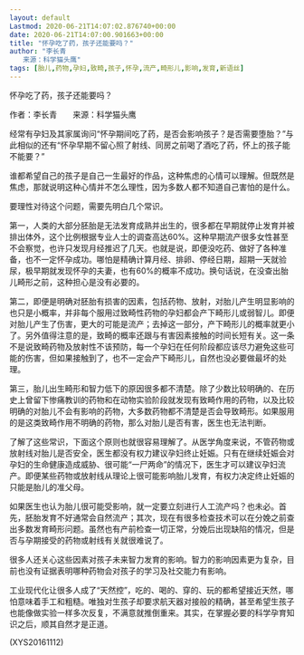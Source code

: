 ```yaml
---
layout: default
Lastmod: 2020-06-21T14:07:02.876740+00:00
date: 2020-06-21T14:07:00.901663+00:00
title: "怀孕吃了药，孩子还能要吗？"
author: "李长青
　　来源：科学猫头鹰"
tags: [胎儿,药物,孕妇,致畸,孩子,怀孕,流产,畸形儿,影响,发育,新语丝]
---
```


怀孕吃了药，孩子还能要吗？

作者：李长青　　来源：科学猫头鹰

经常有孕妇及其家属询问“怀孕期间吃了药，是否会影响孩子？是否需要堕胎？”与此相似的还有“怀孕早期不留心照了射线、同房之前喝了酒吃了药，怀上的孩子能不能要？”

谁都希望自己的孩子是自己一生最好的作品，这种焦虑的心情可以理解。但既然是焦虑，那就说明这种心情并不怎么理性，因为多数人都不知道自己害怕的是什么。

要理性对待这个问题，需要先明白几个常识。

第一，人类的大部分胚胎是无法发育成熟并出生的，很多都在早期就停止发育并被排出体外，这个比例根据专业人士的调查高达60%。这种早期流产很多女性甚至不会察觉，也许只发现月经推迟了几天。也就是说，即便没吃药、做好了各种准备，也不一定怀孕成功。哪怕是精确计算月经、排卵、停经日期，超期一天就验尿，极早期就发现怀孕的夫妻，也有60%的概率不成功。换句话说，在没查出胎儿畸形之前，这种担心是没有必要的。

第二，即便是明确对胚胎有损害的因素，包括药物、放射，对胎儿产生明显影响的也只是小概率，并非每个服用过致畸性药物的孕妇都会产下畸形儿或弱智儿。即便对胎儿产生了伤害，更大的可能是流产；去掉这一部分，产下畸形儿的概率就更小了。另外值得注意的是，致畸的概率还跟与有害因素接触的时间长短有关。这一条不是说致畸药物及放射性不该预防，每一个孕妇在任何阶段都应该尽力避免这些可能的伤害，但如果接触到了，也不一定会产下畸形儿，自然也没必要做最坏的处理。

第三，胎儿出生畸形和智力低下的原因很多都不清楚。除了少数比较明确的、在历史上曾留下惨痛教训的药物和在动物实验阶段就发现有致畸作用的药物，以及比较明确的对胎儿不会有影响的药物，大多数药物都不清楚是否会导致畸形。如果服用的是这类致畸作用不明确的药物，那么对胎儿是否有害，医生也无法判断。

了解了这些常识，下面这个原则也就很容易理解了。从医学角度来说，不管药物或放射线对胎儿是否安全，医生都没有权力建议孕妇终止妊娠。只有在继续妊娠会对孕妇的生命健康造成威胁、很可能“一尸两命”的情况下，医生才可以建议孕妇流产。即便某些药物或放射线从理论上很可能影响胎儿发育，有权力决定终止妊娠的只能是胎儿的准父母。

如果医生也认为胎儿很可能受影响，就一定要立刻进行人工流产吗？也未必。首先，胚胎发育不好通常会自然流产；其次，现在有很多检查技术可以在分娩之前查出多数发育畸形问题。虽然也有产前检查一切正常，分娩后出现缺陷的情况，但是否与孕期接受的药物或射线有关就很难说了。

很多人还关心这些因素对孩子未来智力发育的影响。智力的影响因素更为复杂，目前也没有证据表明哪种药物会对孩子的学习及社交能力有影响。

工业现代化让很多人成了“天然控”，吃的、喝的、穿的、玩的都希望接近天然，哪怕意味着手工和粗糙。唯独对生孩子却要求航天器对接般的精确，甚至希望生孩子也能像做实验一样多次反复，不满意就推倒重来。其实，在掌握必要的科学孕育知识之后，顺其自然才是正道。

(XYS20161112)

